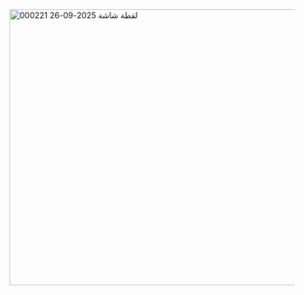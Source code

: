 <img width="815" height="488" alt="لقطة شاشة 2025-09-26 000221" src="https://github.com/user-attachments/assets/612f1836-d8bb-4734-9da7-622d8c51a094" />
